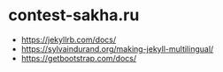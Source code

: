 # contest-sakha.ru

- https://jekyllrb.com/docs/
- https://sylvaindurand.org/making-jekyll-multilingual/
- https://getbootstrap.com/docs/
